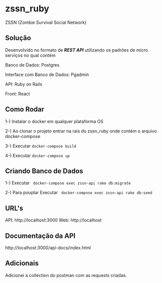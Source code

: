 # zssn_ruby
ZSSN (Zombie Survival Social Network)

## Solução
Desenvolvido no formato de ***REST API*** utilizando os padrões de micro serviços no qual contém

Banco de Dados: Postgres

Interface com Banco de Dados: Pgadmin

API: Ruby on Rails

Front: React

## Como Rodar
1-) Instalar o docker em qualquer plataforma OS

2-) Ao clonar o projeto entrar na rais do zssn_ruby onde contém o arquivo docker-compose

3-) Executar ```docker-compose build```

4-) Executar ```docker-compose up```

## Criando Banco de Dados
1-) Executar ``` docker-compose exec zssn-api rake db:migrate```

2-) Para pouplar Executar ``` docker-compose exec zssn-api rake db:seed```

## URL's 
API: http://localhost:3000
Web: http://localhost


## Documentação da API
http://localhost:3000/api-docs/index.html

## Adicionais

Adicionei a collection do postman com as requests criadas.

